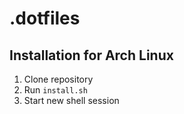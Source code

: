 # .dotfiles

## Installation for Arch Linux

1. Clone repository
2. Run `install.sh` 
3. Start new shell session
